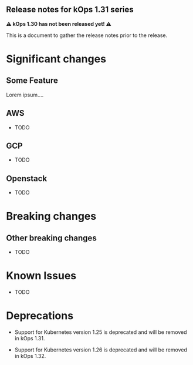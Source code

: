 ## Release notes for kOps 1.31 series

**&#9888; kOps 1.30 has not been released yet! &#9888;**

This is a document to gather the release notes prior to the release.

# Significant changes

## Some Feature

Lorem ipsum....

## AWS

* TODO

## GCP

* TODO

## Openstack

* TODO


# Breaking changes

## Other breaking changes

* TODO

# Known Issues

* TODO

# Deprecations

* Support for Kubernetes version 1.25 is deprecated and will be removed in kOps 1.31.

* Support for Kubernetes version 1.26 is deprecated and will be removed in kOps 1.32.
